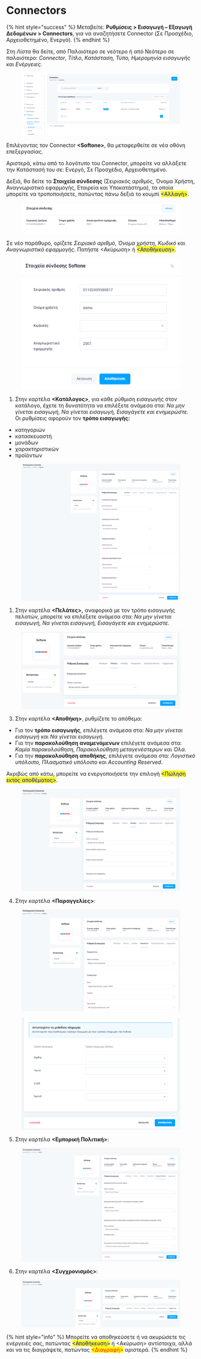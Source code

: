 # Connectors

{% hint style="success" %}
Μεταβείτε: **Ρυθμίσεις > Εισαγωγή – Εξαγωγή Δεδομένων > Connectors**, για να αναζητήσετε Connector (Σε Προσχέδιο, Αρχειοθετημένο, Ενεργό).
{% endhint %}

Στη _Λίστα_ θα δείτε, από Παλαιότερο σε νεότερο ή από Νεότερο σε παλαιότερο: _Connector_, _Τίτλο_, _Κατάσταση_, _Τύπο, Ημερομηνία εισαγωγής_ και _Ενέργειες_.&#x20;

<figure><img src="../../.gitbook/assets/ScreenHunter 311.png" alt=""><figcaption></figcaption></figure>

Επιλέγοντας τον Connector **\<Softone>**, θα μεταφερθείτε σε νέα οθόνη επεξεργασίας.&#x20;

Αριστερά, κάτω από το λογότυπο του Connector, μπορείτε να αλλάξετε την Κατάστασή του σε:  Ενεργό, Σε Προσχέδιο, Αρχειοθετημένο.

Δεξιά, θα δείτε τα **Στοιχεία σύνδεσης** (Σειριακός αριθμός, Όνομα Χρήστη, Αναγνωριστικό εφαρμογής, Εταιρεία και Υποκατάστημα), τα οποία μπορείτε να τροποποιήσετε, πατώντας πάνω δεξιά το κουμπί <mark style="color:blue;"><Αλλαγή></mark>.&#x20;

<figure><img src="../../.gitbook/assets/ScreenHunter 340.png" alt=""><figcaption></figcaption></figure>

Σε νέο παράθυρο, ορίζετε _Σειριακό αριθμό_, _Όνομα χρήστη_, _Κωδικό_ και _Αναγνωριστικό εφαρμογής_. Πατήστε <Ακύρωση> ή <mark style="color:blue;"><Αποθήκευση></mark>.

<figure><img src="../../.gitbook/assets/ScreenHunter 321.png" alt=""><figcaption></figcaption></figure>

1. Στην καρτέλα **<Κατάλογος>**, για κάθε ρύθμιση εισαγωγής στον κατάλογο, έχετε τη δυνατότητα να επιλέξετε ανάμεσα στα: _Να μην γίνεται εισαγωγή, Να γίνεται εισαγωγή, Εισαγάγετε και ενημερώστε._ Οι ρυθμίσεις αφορούν τον **τρόπο εισαγωγής:**

* κατηγοριών
* κατασκευαστή
* μονάδων
* χαρακτηριστικών
* προϊόντων

<figure><img src="../../.gitbook/assets/ScreenHunter 339.png" alt=""><figcaption></figcaption></figure>

1. Στην καρτέλα **<Πελάτες>,** αναφορικά με τον τρόπο εισαγωγής πελατών, μπορείτε να επιλέξετε ανάμεσα στα: _Να μην γίνεται εισαγωγή, Να γίνεται εισαγωγή, Εισαγάγετε και ενημερώστε._

<figure><img src="../../.gitbook/assets/ScreenHunter 314.png" alt=""><figcaption></figcaption></figure>



3. Στην καρτέλα **<Αποθήκη>**, ρυθμίζετε το απόθεμα:&#x20;

* Για τον **τρόπο εισαγωγής**, επιλέγετε ανάμεσα στα: _Να μην γίνεται εισαγωγή_ και _Να γίνεται εισαγωγή._
* Για την **παρακολούθηση αναμενόμενων** επιλέγετε ανάμεσα στα: _Καμία παρακολούθηση, Παρακολούθηση μεταγενέστερων_ και _Όλα._
* Για την **παρακολούθηση αποθήκης**, επιλέγετε ανάμεσα στα: _Λογιστικό υπόλοιπο, Πλασματικό υπόλοιπο_ και _Accounting Reserved._

Ακριβώς από κάτω, μπορείτε να ενεργοποιήσετε την επιλογή <mark style="color:blue;"><Πώληση εκτός αποθέματος></mark>.

<figure><img src="../../.gitbook/assets/ScreenHunter 315.png" alt=""><figcaption></figcaption></figure>



4. Στην καρτέλα **<Παραγγελίες>**:&#x20;

<div>

<figure><img src="../../.gitbook/assets/ScreenHunter 316.png" alt=""><figcaption></figcaption></figure>

 

<figure><img src="../../.gitbook/assets/ScreenHunter 317.png" alt=""><figcaption></figcaption></figure>

</div>



5. Στην καρτέλα **<Εμπορική Πολιτική>**:

<figure><img src="../../.gitbook/assets/ScreenHunter 318.png" alt=""><figcaption></figcaption></figure>



6. Στην καρτέλα **<Συγχρονισμός>**:

<figure><img src="../../.gitbook/assets/ScreenHunter 319.png" alt=""><figcaption></figcaption></figure>

{% hint style="info" %}
Μπορείτε να αποθηκεύσετε ή να ακυρώσετε τις ενέργειές σας, πατώντας <mark style="color:blue;"><Αποθήκευση></mark> ή <Ακύρωση> αντίστοιχα, αλλά και να τις διαγράψετε, πατώντας <mark style="color:red;"><Διαγραφή></mark> αριστερά.
{% endhint %}
